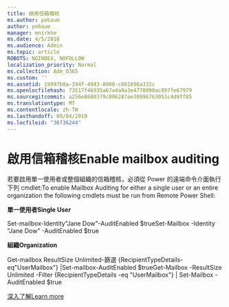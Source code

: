 ```yaml
---
title: 啟用信箱稽核
ms.author: pebaum
author: pebaum
manager: mnirkhe
ms.date: 4/5/2018
ms.audience: Admin
ms.topic: article
ROBOTS: NOINDEX, NOFOLLOW
localization_priority: Normal
ms.collection: Adm_O365
ms.custom: ''
ms.assetid: 19997b0a-394f-4943-8908-c601696a332c
ms.openlocfilehash: 73517f46935a67a4a8a3e4770090ac897fe67979
ms.sourcegitcommit: a256e8680379c006287ae30996763051c4d9ff85
ms.translationtype: MT
ms.contentlocale: zh-TW
ms.lasthandoff: 09/04/2019
ms.locfileid: "36736244"
---
```

# <a name="enable-mailbox-auditing"></a><span data-ttu-id="9dd92-102">啟用信箱稽核</span><span class="sxs-lookup"><span data-stu-id="9dd92-102">Enable mailbox auditing</span></span>

<span data-ttu-id="9dd92-103">若要啟用單一使用者或整個組織的信箱稽核，必須從 Power 的遠端命令介面執行下列 cmdlet:</span><span class="sxs-lookup"><span data-stu-id="9dd92-103">To enable Mailbox Auditing for either a single user or an entire organization the following cmdlets must be run from Remote Power Shell:</span></span>
  
 <span data-ttu-id="9dd92-104">**單一使用者**</span><span class="sxs-lookup"><span data-stu-id="9dd92-104">**Single User**</span></span>
  
<span data-ttu-id="9dd92-105">Set-mailbox-Identity"Jane Dow"-AuditEnabled $true</span><span class="sxs-lookup"><span data-stu-id="9dd92-105">Set-Mailbox -Identity "Jane Dow" -AuditEnabled $true</span></span>
  
 <span data-ttu-id="9dd92-106">**組織**</span><span class="sxs-lookup"><span data-stu-id="9dd92-106">**Organization**</span></span>
  
<span data-ttu-id="9dd92-107">Get-mailbox ResultSize Unlimited-篩選 {RecipientTypeDetails-eq"UserMailbox"} |Set-mailbox-AuditEnabled $true</span><span class="sxs-lookup"><span data-stu-id="9dd92-107">Get-Mailbox -ResultSize Unlimited -Filter {RecipientTypeDetails -eq "UserMailbox"} | Set-Mailbox -AuditEnabled $true</span></span>
  
[<span data-ttu-id="9dd92-108">深入了解</span><span class="sxs-lookup"><span data-stu-id="9dd92-108">Learn more</span></span>](https://docs.microsoft.com/office365/securitycompliance/enable-mailbox-auditing)
  

